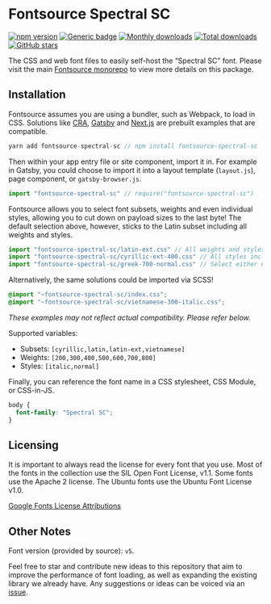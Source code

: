 # Fontsource Spectral SC

[![npm version](https://badge.fury.io/js/fontsource-spectral-sc.svg)](https://www.npmjs.com/package/fontsource-spectral-sc) [![Generic badge](https://img.shields.io/badge/fontsource-passing-brightgreen)](https://github.com/DecliningLotus/fontsource) [![Monthly downloads](https://badgen.net/npm/dm/fontsource-spectral-sc)](https://github.com/DecliningLotus/fontsource) [![Total downloads](https://badgen.net/npm/dt/fontsource-spectral-sc)](https://github.com/DecliningLotus/fontsource) [![GitHub stars](https://img.shields.io/github/stars/DecliningLotus/fontsource.svg?style=social&label=Star)](https://GitHub.com/DecliningLotus/fontsource/stargazers/)

The CSS and web font files to easily self-host the “Spectral SC” font. Please visit the main [Fontsource monorepo](https://github.com/DecliningLotus/fontsource) to view more details on this package.

## Installation

Fontsource assumes you are using a bundler, such as Webpack, to load in CSS. Solutions like [CRA](https://create-react-app.dev/), [Gatsby](https://www.gatsbyjs.org/) and [Next.js](https://nextjs.org/) are prebuilt examples that are compatible.

```javascript
yarn add fontsource-spectral-sc // npm install fontsource-spectral-sc
```

Then within your app entry file or site component, import it in. For example in Gatsby, you could choose to import it into a layout template (`layout.js`), page component, or `gatsby-browser.js`.

```javascript
import "fontsource-spectral-sc" // require("fontsource-spectral-sc")
```

Fontsource allows you to select font subsets, weights and even individual styles, allowing you to cut down on payload sizes to the last byte! The default selection above, however, sticks to the Latin subset including all weights and styles.

```javascript
import "fontsource-spectral-sc/latin-ext.css" // All weights and styles included.
import "fontsource-spectral-sc/cyrillic-ext-400.css" // All styles included.
import "fontsource-spectral-sc/greek-700-normal.css" // Select either normal or italic.
```

Alternatively, the same solutions could be imported via SCSS!

```scss
@import "~fontsource-spectral-sc/index.css";
@import "~fontsource-spectral-sc/vietnamese-300-italic.css";
```

_These examples may not reflect actual compatibility. Please refer below._

Supported variables:

- Subsets: `[cyrillic,latin,latin-ext,vietnamese]`
- Weights: `[200,300,400,500,600,700,800]`
- Styles: `[italic,normal]`

Finally, you can reference the font name in a CSS stylesheet, CSS Module, or CSS-in-JS.

```css
body {
  font-family: "Spectral SC";
}
```

## Licensing

It is important to always read the license for every font that you use.
Most of the fonts in the collection use the SIL Open Font License, v1.1. Some fonts use the Apache 2 license. The Ubuntu fonts use the Ubuntu Font License v1.0.

[Google Fonts License Attributions](https://fonts.google.com/attribution)

## Other Notes

Font version (provided by source): `v5`.

Feel free to star and contribute new ideas to this repository that aim to improve the performance of font loading, as well as expanding the existing library we already have. Any suggestions or ideas can be voiced via an [issue](https://github.com/DecliningLotus/fontsource/issues).
